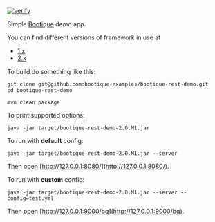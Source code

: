 [![verify](https://github.com/bootique-examples/bootique-rest-demo/actions/workflows/verify.yml/badge.svg)](https://github.com/bootique-examples/bootique-rest-demo/actions/workflows/verify.yml)

Simple [Bootique](http://bootique.io) demo app.

You can find different versions of framework in use at
* [1.x](https://github.com/bootique-examples/bootique-rest-demo/tree/1.x)
* [2.x](https://github.com/bootique-examples/bootique-rest-demo/tree/2.x)

To build do something like this:

```
git clone git@github.com:bootique-examples/bootique-rest-demo.git
cd bootique-rest-demo

mvn clean package
```
To print supported options:
```
java -jar target/bootique-rest-demo-2.0.M1.jar 
```
To run with **default** config:
```
java -jar target/bootique-rest-demo-2.0.M1.jar --server
```
Then open [http://127.0.0.1:8080/](http://127.0.0.1:8080/). 

To run with **custom** config:
```
java -jar target/bootique-rest-demo-2.0.M1.jar --server --config=test.yml
```
Then open [http://127.0.0.1:9000/bq](http://127.0.0.1:9000/bq).
